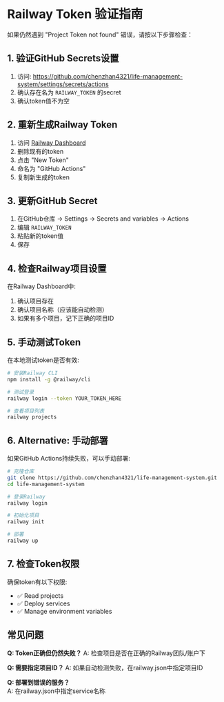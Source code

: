 # Railway Token 验证指南

如果仍然遇到 "Project Token not found" 错误，请按以下步骤检查：

## 1. 验证GitHub Secrets设置

1. 访问: https://github.com/chenzhan4321/life-management-system/settings/secrets/actions
2. 确认存在名为 `RAILWAY_TOKEN` 的secret
3. 确认token值不为空

## 2. 重新生成Railway Token

1. 访问 [Railway Dashboard](https://railway.app/account/tokens)
2. 删除现有的token
3. 点击 "New Token"
4. 命名为 "GitHub Actions"
5. 复制新生成的token

## 3. 更新GitHub Secret

1. 在GitHub仓库 → Settings → Secrets and variables → Actions
2. 编辑 `RAILWAY_TOKEN`
3. 粘贴新的token值
4. 保存

## 4. 检查Railway项目设置

在Railway Dashboard中:
1. 确认项目存在
2. 确认项目名称（应该能自动检测）
3. 如果有多个项目，记下正确的项目ID

## 5. 手动测试Token

在本地测试token是否有效:

```bash
# 安装Railway CLI
npm install -g @railway/cli

# 测试登录
railway login --token YOUR_TOKEN_HERE

# 查看项目列表
railway projects
```

## 6. Alternative: 手动部署

如果GitHub Actions持续失败，可以手动部署:

```bash
# 克隆仓库
git clone https://github.com/chenzhan4321/life-management-system.git
cd life-management-system

# 登录Railway
railway login

# 初始化项目
railway init

# 部署
railway up
```

## 7. 检查Token权限

确保token有以下权限:
- ✅ Read projects
- ✅ Deploy services
- ✅ Manage environment variables

## 常见问题

**Q: Token正确但仍然失败？**
A: 检查项目是否在正确的Railway团队/账户下

**Q: 需要指定项目ID？**
A: 如果自动检测失败，在railway.json中指定项目ID

**Q: 部署到错误的服务？**  
A: 在railway.json中指定service名称